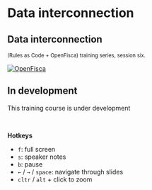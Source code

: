 # Data interconnection​

<div class="present"><div class="reveal"><div class="slides">

  <section class="has-dark-background" data-background="#240b35" data-background-image="/_static/img/openfisca-bg.svg" data-background-position="230% 50%" data-background-size="auto 120%">
    <h2>Data interconnection​​</h2>
    <p>
      <small>(Rules as Code + OpenFisca) training series, session six.</small>
    </p>
    <p><a href="https://openfisca.org" class="logo"><img src="/_static/img/openfisca.svg" alt="OpenFisca" ></a></p>
  </section>

  <section class="has-dark-background" data-background="#240b35" data-background-image="/_static/img/openfisca-bg.svg" data-background-position="230% 50%" data-background-size="auto 120%">
    <h2>In development</h2>
    <p>This training course is under development</p>
  </section>

</div></div></div>

<br>

**Hotkeys**

- `f`: full screen
- `s`: speaker notes
- `b`: pause
- `←` / `→` / `space`: navigate through slides
- `cltr` / `alt`  + click to zoom
